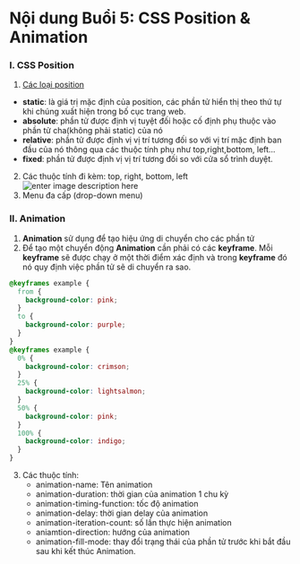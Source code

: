 # Nội dung Buổi 5: CSS Position & Animation

### I. CSS Position

1. [Các loại position](https://www.w3schools.com/cssref/pr_class_position.php)

- **static**: là giá trị mặc định của position, các phần tử hiển thị theo thứ tự khi chúng xuất hiện trong bố cục trang web.
- **absolute**: phần tử được định vị tuyệt đối hoặc cố định phụ thuộc vào phần tử cha(không phải static) của nó
- **relative**: phần tử được định vị vị trí tương đối so với vị trí mặc định ban đầu của nó thông qua các thuộc tính phụ như top,right,bottom, left…
- **fixed**: phần tử được định vị vị trí tương đối so với cửa sổ trình duyệt.

2. Các thuộc tính đi kèm: top, right, bottom, left
   ![enter image description here](https://drive.google.com/uc?id=1i01jOFuwtkXBnAIdW1vyszX3-uaJGYvd)
3. Menu đa cấp (drop-down menu)

### II. Animation

1. **Animation** sử dụng để tạo hiệu ứng di chuyển cho các phần tử
2. Để tạo một chuyển động **Animation** cần phải có các **keyframe**. Mỗi **keyframe** sẽ được chạy ở một thời điểm xác định và trong **keyframe** đó nó quy định việc phần tử sẽ di chuyển ra sao.

```css
@keyframes example {
  from {
    background-color: pink;
  }
  to {
    background-color: purple;
  }
}
@keyframes example {
  0% {
    background-color: crimson;
  }
  25% {
    background-color: lightsalmon;
  }
  50% {
    background-color: pink;
  }
  100% {
    background-color: indigo;
  }
}
```

3. Các thuộc tính:
   - animation-name: Tên animation
   - animation-duration: thời gian của animation 1 chu kỳ
   - animation-timing-function: tốc độ animation
   - animation-delay: thời gian delay của animation
   - animation-iteration-count: số lần thực hiện animation
   - aniamtion-direction: hướng của animation
   - animation-fill-mode: thay đổi trạng thái của phần tử trước khi bắt đầu sau khi kết thúc Animation.
